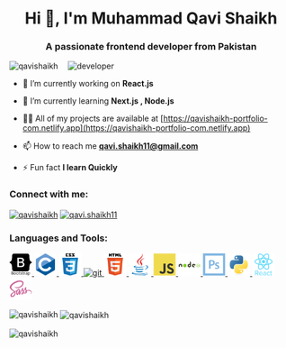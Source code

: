 
<h1 align="center">Hi 👋, I'm Muhammad Qavi Shaikh</h1>
<h3 align="center">A passionate frontend developer from Pakistan</h3>
<img align="right" alt="developer" width="400" src="https://media4.giphy.com/media/WtTnAfZn6aVJfBzlN3/giphy.gif?cid=6c09b952298e97be2aaa77beb9f41a487f733a74f64c62f3&rid=giphy.gif&ct=g">

<p align="left"> <img src="https://komarev.com/ghpvc/?username=qavishaikh&label=Profile%20views&color=0e75b6&style=flat" alt="qavishaikh" /> </p>

- 🔭 I’m currently working on **React.js**

- 🌱 I’m currently learning **Next.js , Node.js**

- 👨‍💻 All of my projects are available at [https://qavishaikh-portfolio-com.netlify.app](https://qavishaikh-portfolio-com.netlify.app)

- 📫 How to reach me **qavi.shaikh11@gmail.com**

- ⚡ Fun fact **I learn Quickly**

<h3 align="left">Connect with me:</h3>
<p align="left">
<a href="https://fb.com/qavishaikh" target="blank"><img align="center" src="https://raw.githubusercontent.com/rahuldkjain/github-profile-readme-generator/master/src/images/icons/Social/facebook.svg" alt="qavishaikh" height="30" width="40" /></a>
<a href="https://instagram.com/qavi.shaikh11" target="blank"><img align="center" src="https://raw.githubusercontent.com/rahuldkjain/github-profile-readme-generator/master/src/images/icons/Social/instagram.svg" alt="qavi.shaikh11" height="30" width="40" /></a>
</p>

<h3 align="left">Languages and Tools:</h3>
<p align="left"> <a href="https://getbootstrap.com" target="_blank" rel="noreferrer"> <img src="https://raw.githubusercontent.com/devicons/devicon/master/icons/bootstrap/bootstrap-plain-wordmark.svg" alt="bootstrap" width="40" height="40"/> </a> <a href="https://www.cprogramming.com/" target="_blank" rel="noreferrer"> <img src="https://raw.githubusercontent.com/devicons/devicon/master/icons/c/c-original.svg" alt="c" width="40" height="40"/> </a> <a href="https://www.w3schools.com/css/" target="_blank" rel="noreferrer"> <img src="https://raw.githubusercontent.com/devicons/devicon/master/icons/css3/css3-original-wordmark.svg" alt="css3" width="40" height="40"/> </a> <a href="https://git-scm.com/" target="_blank" rel="noreferrer"> <img src="https://www.vectorlogo.zone/logos/git-scm/git-scm-icon.svg" alt="git" width="40" height="40"/> </a> <a href="https://www.w3.org/html/" target="_blank" rel="noreferrer"> <img src="https://raw.githubusercontent.com/devicons/devicon/master/icons/html5/html5-original-wordmark.svg" alt="html5" width="40" height="40"/> </a> <a href="https://www.java.com" target="_blank" rel="noreferrer"> <img src="https://raw.githubusercontent.com/devicons/devicon/master/icons/java/java-original.svg" alt="java" width="40" height="40"/> </a> <a href="https://developer.mozilla.org/en-US/docs/Web/JavaScript" target="_blank" rel="noreferrer"> <img src="https://raw.githubusercontent.com/devicons/devicon/master/icons/javascript/javascript-original.svg" alt="javascript" width="40" height="40"/> </a> <a href="https://nodejs.org" target="_blank" rel="noreferrer"> <img src="https://raw.githubusercontent.com/devicons/devicon/master/icons/nodejs/nodejs-original-wordmark.svg" alt="nodejs" width="40" height="40"/> </a> <a href="https://www.photoshop.com/en" target="_blank" rel="noreferrer"> <img src="https://raw.githubusercontent.com/devicons/devicon/master/icons/photoshop/photoshop-line.svg" alt="photoshop" width="40" height="40"/> </a> <a href="https://www.python.org" target="_blank" rel="noreferrer"> <img src="https://raw.githubusercontent.com/devicons/devicon/master/icons/python/python-original.svg" alt="python" width="40" height="40"/> </a> <a href="https://reactjs.org/" target="_blank" rel="noreferrer"> <img src="https://raw.githubusercontent.com/devicons/devicon/master/icons/react/react-original-wordmark.svg" alt="react" width="40" height="40"/> </a> <a href="https://sass-lang.com" target="_blank" rel="noreferrer"> <img src="https://raw.githubusercontent.com/devicons/devicon/master/icons/sass/sass-original.svg" alt="sass" width="40" height="40"/> </a> </p>

<p><img align="left" src="https://github-readme-stats.vercel.app/api/top-langs?username=qavishaikh&show_icons=true&locale=en&layout=compact" alt="qavishaikh" /></p>

<p>&nbsp;<img align="center" src="https://github-readme-stats.vercel.app/api?username=qavishaikh&show_icons=true&locale=en" alt="qavishaikh" /></p>

<p><img align="center" src="https://github-readme-streak-stats.herokuapp.com/?user=qavishaikh&" alt="qavishaikh" /></p>
